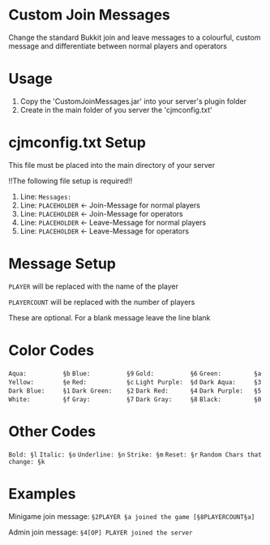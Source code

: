 # Custom Join Messages
Change the standard Bukkit join and leave messages to a colourful, custom message and differentiate between normal players and operators

# Usage
1. Copy the 'CustomJoinMessages.jar' into your server's plugin folder
2. Create in the main folder of you server the 'cjmconfig.txt'

# cjmconfig.txt Setup
This file must be placed into the main directory of your server

!!The following file setup is required!!
1. Line: `Messages:`
2. Line: `PLACEHOLDER` <- Join-Message for normal players
3. Line: `PLACEHOLDER` <- Join-Message for operators
4. Line: `PLACEHOLDER` <- Leave-Message for normal players
5. Line: `PLACEHOLDER` <- Leave-Message for operators

# Message Setup
`PLAYER` will be replaced with the name of the player

`PLAYERCOUNT` will be replaced with the number of players

These are optional. For a blank message leave the line blank

# Color Codes

`Aqua:		    §b`
`Blue:		    §9`
`Gold: 		    §6`
`Green:		    §a`
`Yellow:		§e`
`Red: 		    §c`
`Light Purple:  §d`
`Dark Aqua:	    §3`
`Dark Blue:	    §1`
`Dark Green:	§2`
`Dark Red:	    §4`
`Dark Purple:   §5`
`White:		    §f`
`Gray:		    §7`
`Dark Gray:	    §8`
`Black:		    §0`

# Other Codes

`Bold: §l`
`Italic: §o`
`Underline: §n`
`Strike: §m`
`Reset: §r`
`Random Chars that change: §k`

# Examples

Minigame join message: `§2PLAYER §a joined the game [§8PLAYERCOUNT§a]`

Admin join message: `§4[OP] PLAYER joined the server`